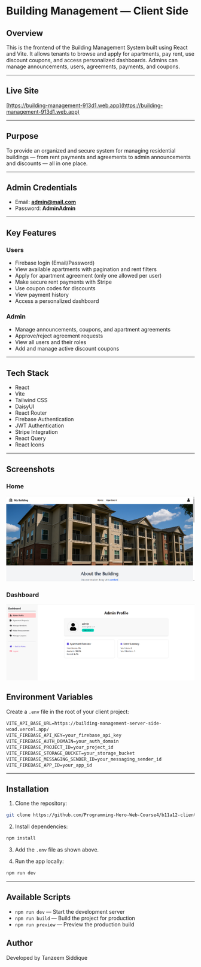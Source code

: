 # Building Management — Client Side

## Overview

This is the frontend of the Building Management System built using React and Vite. It allows tenants to browse and apply for apartments, pay rent, use discount coupons, and access personalized dashboards. Admins can manage announcements, users, agreements, payments, and coupons.

---

## Live Site

[https://building-management-913d1.web.app](https://building-management-913d1.web.app)

---

## Purpose

To provide an organized and secure system for managing residential buildings — from rent payments and agreements to admin announcements and discounts — all in one place.

---

## Admin Credentials

- Email: **admin@mail.com**
- Password: **AdminAdmin**

---

## Key Features

### Users

- Firebase login (Email/Password)
- View available apartments with pagination and rent filters
- Apply for apartment agreement (only one allowed per user)
- Make secure rent payments with Stripe
- Use coupon codes for discounts
- View payment history
- Access a personalized dashboard

### Admin

- Manage announcements, coupons, and apartment agreements
- Approve/reject agreement requests
- View all users and their roles
- Add and manage active discount coupons

---

## Tech Stack

- React
- Vite
- Tailwind CSS
- DaisyUI
- React Router
- Firebase Authentication
- JWT Authentication
- Stripe Integration
- React Query
- React Icons

---

## Screenshots

### Home

![Apartments](public/screenshots/apartments.png)

### Dashboard

![Dashboard](public/screenshots/dashboard.png)

## Environment Variables

Create a `.env` file in the root of your client project:

```
VITE_API_BASE_URL=https://building-management-server-side-woad.vercel.app/
VITE_FIREBASE_API_KEY=your_firebase_api_key
VITE_FIREBASE_AUTH_DOMAIN=your_auth_domain
VITE_FIREBASE_PROJECT_ID=your_project_id
VITE_FIREBASE_STORAGE_BUCKET=your_storage_bucket
VITE_FIREBASE_MESSAGING_SENDER_ID=your_messaging_sender_id
VITE_FIREBASE_APP_ID=your_app_id
```

---

## Installation

1. Clone the repository:

```bash
git clone https://github.com/Programming-Hero-Web-Course4/b11a12-client-side-tsgm1257
```

2. Install dependencies:

```bash
npm install
```

3. Add the `.env` file as shown above.

4. Run the app locally:

```bash
npm run dev
```

---

## Available Scripts

- `npm run dev` — Start the development server
- `npm run build` — Build the project for production
- `npm run preview` — Preview the production build

## Author

Developed by Tanzeem Siddique
